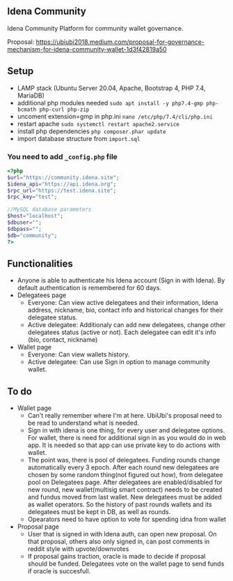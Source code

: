 ## Idena Community
Idena Community Platform for community wallet governance.

Proposal:
https://ubiubi2018.medium.com/proposal-for-governance-mechanism-for-idena-community-wallet-1d3f42819a50

## Setup
* LAMP stack (Ubuntu Server 20.04, Apache, Bootstrap 4, PHP 7.4, MariaDB)
* additional php modules needed
`sudo apt install -y php7.4-gmp php-bcmath php-curl php-zip`
* uncoment extension=gmp in php.ini
`nano /etc/php/7.4/cli/php.ini`
* restart apache
`sudo systemctl restart apache2.service`
* install php dependencies
`php composer.phar update`
* import database structure from
`import.sql`

### You need to add `_config.php` file
```php
<?php
$url="https://community.idena.site";
$idena_api="https://api.idena.org";
$rpc_url="https://test.idena.site";
$rpc_key="test";

//MySQL database parameters
$host="localhost";
$dbuser="";
$dbpass="";
$db="community";
?>
```

## Functionalities
* Anyone is able to authenticate his Idena account (Sign in with Idena). By default authentication is remembered for 60 days.
* Delegatees page
  - Everyone: Can view active delegatees and their information, Idena address, nickname, bio, contact info and historical changes for their delegatee status.
  - Active delegatee: Additionaly can add new delegatees, change other delegatees status (active or not). Each delegatee can edit it's info (bio, contact, nickname)
* Wallet page
  - Everyone: Can view wallets history.
  - Active delegatee: Can use Sign in option to manage community wallet.
  
## To do
* Wallet page
  - Can't really remember where I'm at here. UbiUbi's proposal need to be read to understand what is needed.
  - Sign in with idena is one thing, for every user and delegatee options. For wallet, there is need for additional sign in as you would do in web app. It is needed so that app can use private key to do actions with wallet.
  - The point was, there is pool of delegatees. Funding rounds change automatically every 3 epoch. After each round new delegatees are chosen by some random thing(not figured out how), from delegatee pool on Delegatees page. After delegatees are enabled/disabled for new round, new wallet(multisig smart contract) needs to be created and fundus moved from last wallet. New delegatees must be added as wallet operators. So the history of past rounds wallets and its delegatees must be kept in DB, as well as rounds.
  - Opearators need to have option to vote for spending idna from wallet
* Proposal page
  - User that is signed in with Idena auth, can open new proposal. On that proposal, others also only signed in, can post comments in reddit style with upvote/downvotes
  - If proposal gains traction, oracle is made to decide if proposal should be funded. Delegatees vote on the wallet page to send funds if oracle is succesfull.